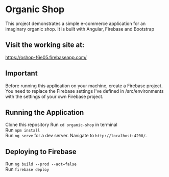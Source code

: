 # Organic Shop

This project demonstrates a simple e-commerce application for an imaginary organic shop. It is built with Angular, Firebase and Bootstrap 

## Visit the working site at:
https://oshop-f6e05.firebaseapp.com/

## Important 

Before running this application on your machine, create a Firebase project. You need to replace the Firebase settings I've defined in /src/environments with the settings of your own Firebase project.

## Running the Application

Clone this repository
Run `cd organic-shop` in terminal  
Run `npm install`  
Run `ng serve` for a dev server. Navigate to `http://localhost:4200/`.  

## Deploying to Firebase
Run `ng build --prod --aot=false`  
Run `firebase deploy`  
 



